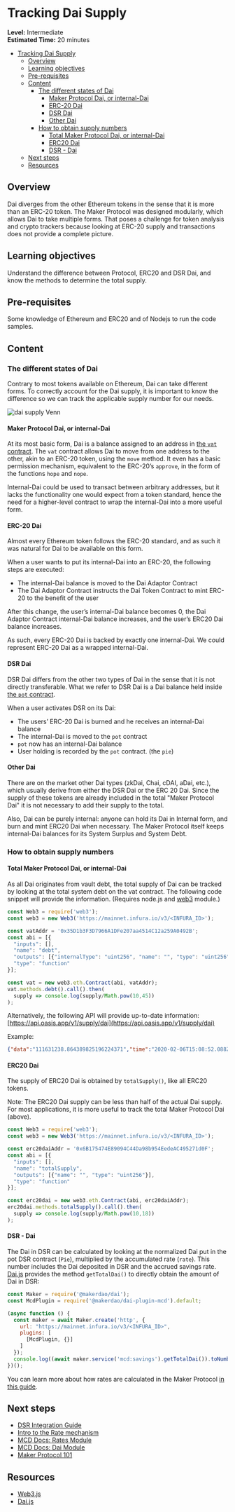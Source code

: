 # Tracking Dai Supply

**Level:** Intermediate  
**Estimated Time:** 20 minutes

- [Tracking Dai Supply](#tracking-dai-supply)
  - [Overview](#overview)
  - [Learning objectives](#learning-objectives)
  - [Pre-requisites](#pre-requisites)
  - [Content](#content)
    - [The different states of Dai](#the-different-states-of-dai)
      - [Maker Protocol Dai, or internal-Dai](#maker-protocol-dai-or-internal-dai)
      - [ERC-20 Dai](#erc-20-dai)
      - [DSR Dai](#dsr-dai)
      - [Other Dai](#other-dai)
    - [How to obtain supply numbers](#how-to-obtain-supply-numbers)
      - [Total Maker Protocol Dai, or internal-Dai](#total-maker-protocol-dai-or-internal-dai)
      - [ERC20 Dai](#erc20-dai)
      - [DSR - Dai](#dsr---dai)
  - [Next steps](#next-steps)
  - [Resources](#resources)

## Overview

Dai diverges from the other Ethereum tokens in the sense that it is more than an
ERC-20 token. The Maker Protocol was designed modularly, which allows Dai to
take multiple forms. That poses a challenge for token analysis and crypto
trackers because looking at ERC-20 supply and transactions does not provide a
complete picture.

## Learning objectives

Understand the difference between Protocol, ERC20 and DSR Dai, and know the methods to
determine the total supply.

## Pre-requisites

Some knowledge of Ethereum and ERC20 and of Nodejs to run the code samples.

## Content

### The different states of Dai

Contrary to most tokens available on Ethereum, Dai can take different forms. To correctly
account for the Dai supply, it is important to know the difference so we can
track the applicable supply number for our needs.

![dai supply Venn](images/dai_venn.png)

#### Maker Protocol Dai, or internal-Dai

At its most basic form, Dai is a balance assigned to an address in [the `vat` contract](https://github.com/makerdao/dss/blob/master/src/vat.sol#L53). The `vat` contract allows Dai to move from one address to the other, akin to an ERC-20 token, using the `move` method. It even has a basic permission mechanism, equivalent to the ERC-20’s `approve`, in the form of the functions `hope` and `nope`.

Internal-Dai could be used to transact between arbitrary addresses, but it lacks the functionality one would expect from a token standard, hence the need for a higher-level contract to wrap the internal-Dai into a more useful form.

#### ERC-20 Dai

Almost every Ethereum token follows the ERC-20 standard, and as such it was natural for Dai to be available on this form.

When a user wants to put its internal-Dai into an ERC-20, the following steps are executed:

- The internal-Dai balance is moved to the Dai Adaptor Contract
- The Dai Adaptor Contract instructs the Dai Token Contract to mint ERC-20 to the benefit of the user

After this change, the user’s internal-Dai balance becomes 0, the Dai Adaptor Contract internal-Dai balance increases, and the user’s ERC20 Dai balance increases.

As such, every ERC-20 Dai is backed by exactly one internal-Dai. We could represent ERC-20 Dai as a wrapped internal-Dai.

#### DSR Dai

DSR Dai differs from the other two types of Dai in the sense that it is not directly transferable. What we refer to DSR Dai is a Dai balance held inside [the `pot` contract](https://docs.makerdao.com/smart-contract-modules/rates-module/pot-detailed-documentation).

When a user activates DSR on its Dai:

- The users’ ERC-20 Dai is burned and he receives an internal-Dai balance
- The internal-Dai is moved to the `pot` contract
- `pot` now has an internal-Dai balance
- User holding is recorded by the `pot` contract. (the `pie`)

#### Other Dai

There are on the market other Dai types (zkDai, Chai, cDAI, aDai, etc.), which usually derive from either the DSR Dai or the ERC 20 Dai. Since the supply of these tokens are already included in the total "Maker Protocol Dai" it is not necessary to add their supply to the total.

Also, Dai can be purely internal: anyone can hold its Dai in Internal form, and burn and mint ERC20 Dai when necessary. The Maker Protocol itself keeps internal-Dai balances for its System Surplus and System Debt.

### How to obtain supply numbers

#### Total Maker Protocol Dai, or internal-Dai

As all Dai originates from vault debt, the total supply of Dai can be tracked by looking at the total system debt on the vat contract. The following code snippet will provide the information. (Requires node.js and [web3](https://web3js.readthedocs.io/) module.)

```javascript
const Web3 = require('web3');
const web3 = new Web3('https://mainnet.infura.io/v3/<INFURA_ID>');

const vatAddr = '0x35D1b3F3D7966A1DFe207aa4514C12a259A0492B';
const abi = [{
  "inputs": [],
  "name": "debt",
  "outputs": [{"internalType": "uint256", "name": "", "type": "uint256"}],
  "type": "function"
}];

const vat = new web3.eth.Contract(abi, vatAddr);
vat.methods.debt().call().then(
  supply => console.log(supply/Math.pow(10,45))
);
```

Alternatively, the following API will provide up-to-date information:
[https://api.oasis.app/v1/supply/dai](https://api.oasis.app/v1/supply/dai)

Example:

```JSON
{"data":"111631238.864389825196224371","time":"2020-02-06T15:08:52.088Z","message":"success"}
```

#### ERC20 Dai

The supply of ERC20 Dai is obtained by `totalSupply()`, like all ERC20 tokens.

Note: The ERC20 Dai supply can be less than half of the actual Dai supply. For most applications, it is more useful to track the total Maker Protocol Dai (above).

```javascript
const Web3 = require('web3');
const web3 = new Web3('https://mainnet.infura.io/v3/<INFURA_ID>');

const erc20daiAddr = '0x6B175474E89094C44Da98b954EedeAC495271d0F';
const abi = [{
  "inputs": [],
  "name": "totalSupply",
  "outputs": [{"name": "", "type": "uint256"}],
  "type": "function"
}];

const erc20dai = new web3.eth.Contract(abi, erc20daiAddr);
erc20dai.methods.totalSupply().call().then(
  supply => console.log(supply/Math.pow(10,18))
);
```

#### DSR - Dai

The Dai in DSR can be calculated by looking at the normalized Dai put in the pot DSR contract (`Pie`), multiplied by the accumulated rate (`rate`). This number includes the Dai deposited in DSR and the accrued savings rate. [Dai.js](https://github.com/makerdao/dai.js/wiki/Multi-Collateral-Dai-Examples) provides the method `getTotalDai()` to directly obtain the amount of Dai in DSR:

```javascript
const Maker = require('@makerdao/dai');
const McdPlugin = require('@makerdao/dai-plugin-mcd').default;

(async function () {
  const maker = await Maker.create('http', {
    url: "https://mainnet.infura.io/v3/<INFURA_ID>",
    plugins: [
      [McdPlugin, {}]
    ]
  });
  console.log((await maker.service('mcd:savings').getTotalDai()).toNumber());
})();
```

You can learn more about how rates are calculated in the Maker Protocol [in this guide](https://github.com/makerdao/developerguides/blob/master/mcd/intro-rate-mechanism/intro-rate-mechanism.md).

## Next steps

- [DSR Integration Guide](https://github.com/makerdao/developerguides/blob/master/dai/dsr-integration-guide/dsr-integration-guide-01.md)
- [Intro to the Rate mechanism](https://github.com/makerdao/developerguides/blob/master/mcd/intro-rate-mechanism/intro-rate-mechanism.md)
- [MCD Docs: Rates Module](https://docs.makerdao.com/smart-contract-modules/rates-module)
- [MCD Docs: Dai Module](https://docs.makerdao.com/smart-contract-modules/dai-module)
- [Maker Protocol 101](https://docs.makerdao.com/maker-protocol-101)

## Resources

- [Web3.js](http://web3js.readthedocs.io/)
- [Dai.js](https://github.com/makerdao/dai.js/wiki/Multi-Collateral-Dai-Examples)
